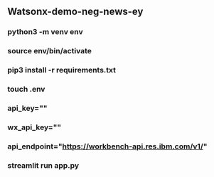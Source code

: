 ## Watsonx-demo-neg-news-ey

### python3 -m venv env
### source env/bin/activate
### pip3 install -r requirements.txt

### touch .env

### api_key=""
### wx_api_key=""
### api_endpoint="https://workbench-api.res.ibm.com/v1/"


### streamlit run app.py
